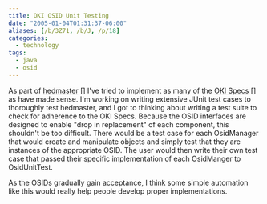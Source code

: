 ```yaml
---
title: OKI OSID Unit Testing
date: "2005-01-04T01:31:37-06:00"
aliases: [/b/3Z71, /b/J, /p/18]
categories:
  - technology
tags:
  - java
  - osid
---
```


As part of [hedmaster] [] I've tried to implement as many of the [OKI Specs] [] as have made sense. I'm working on
writing extensive JUnit test cases to thoroughly test hedmaster, and I got to thinking about writing a test suite to
check for adherence to the OKI Specs. Because the OSID interfaces are designed to enable "drop in replacement" of each
component, this shouldn't be too difficult. There would be a test case for each OsidManager that would create and
manipulate objects and simply test that they are instances of the appropriate OSID. The user would then write their own
test case that passed their specific implementation of each OsidManger to OsidUnitTest.

[hedmaster]: https://web.archive.org/web/20050104/willnorris.com/projects/hedmaster
[oki specs]: https://web.archive.org/web/20050104/http://okiproject.org/specs/

As the OSIDs gradually gain acceptance, I think some simple automation like this would really help people develop proper
implementations.
